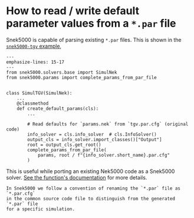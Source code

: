 # How to read / write default parameter values from a `*.par` file

Snek5000 is capable of parsing existing `*.par` files. This is shown in the [`snek5000-tgv` example](../examples/snek5000-tgv/src/snek5000_tgv/solver.py),

```{code-block} python
---
emphasize-lines: 15-17
---
from snek5000.solvers.base import SimulNek
from snek5000.params import complete_params_from_par_file


class SimulTGV(SimulNek):
    ...
    @classmethod
    def create_default_params(cls):
        ...

        # Read defaults for `params.nek` from `tgv.par.cfg` (original code)
        info_solver = cls.info_solver  # cls.InfoSolver()
        output_cls = info_solver.import_classes()["Output"]
        root = output_cls.get_root()
        complete_params_from_par_file(
            params, root / f"{info_solver.short_name}.par.cfg"
        )
```

This is useful while porting an existing Nek5000 code as a Snek5000 solver.
[See the function's
documentation](snek5000.params.complete_params_from_par_file) for more details.

```{note}
In Snek5000 we follow a convention of renaming the `*.par` file as `*.par.cfg`
in the common source code file to distinguish from the generated `*.par` file
for a specific simulation.
```
